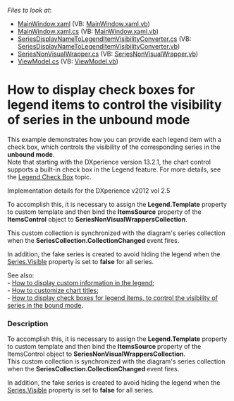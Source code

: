 <!-- default file list -->
*Files to look at*:

* [MainWindow.xaml](./CS/MainWindow.xaml) (VB: [MainWindow.xaml.vb](./VB/MainWindow.xaml.vb))
* [MainWindow.xaml.cs](./CS/MainWindow.xaml.cs) (VB: [MainWindow.xaml.vb](./VB/MainWindow.xaml.vb))
* [SeriesDisplayNameToLegendItemVisibilityConverter.cs](./CS/SeriesDisplayNameToLegendItemVisibilityConverter.cs) (VB: [SeriesDisplayNameToLegendItemVisibilityConverter.vb](./VB/SeriesDisplayNameToLegendItemVisibilityConverter.vb))
* [SeriesNonVisualWrapper.cs](./CS/SeriesNonVisualWrapper.cs) (VB: [SeriesNonVisualWrapper.vb](./VB/SeriesNonVisualWrapper.vb))
* [ViewModel.cs](./CS/ViewModel.cs) (VB: [ViewModel.vb](./VB/ViewModel.vb))
<!-- default file list end -->
# How to display check boxes for legend items to control the visibility of series in the unbound mode


<p>This example demonstrates how you can provide each legend item with a check box, which controls the visibility of the corresponding series in the <strong>unbound mode</strong>.<br />Note that starting with the DXperience version 13.2.1, the chart control supports a built-in check box in the Legend feature. For more details, see the <a href="https://documentation.devexpress.com/#WPF/CustomDocument16247">Legend Check Box</a> topic.  </p>
<p>Implementation details for the DXperience v2012 vol 2.5</p>
<p>To accomplish this, it is necessary to assign the<strong> Legend.Template</strong> property to custom template and then bind the <strong>ItemsSource</strong> property of the<strong> ItemsControl</strong> object to <strong>SeriesNonVisualWrappersCollection</strong>.</p>
<p>This custom collection is synchronized with the diagram's series collection when the <strong>SeriesCollection.CollectionChanged </strong>event fires.</p>
<p>In addition, the fake series is created to avoid hiding the legend when the <a href="http://help.devexpress.com/#WPF/DevExpressXpfChartsSeries_Visibletopic"><u>Series.Visible</u></a> property is set to <strong>false</strong> for all series.</p>
<p>See also:<br /> - <a href="https://www.devexpress.com/Support/Center/p/E2409">How to display custom information in the legend</a>;<br /> - <a href="https://www.devexpress.com/Support/Center/p/E1914">How to customize chart titles</a>;<br /> - <a href="http://www.devexpress.com/Support/Center/Example/Details/E4484"><u>How to display check boxes for legend items, to control the visibility of series in the bound mode</u></a>.</p>


<h3>Description</h3>

<p>To accomplish this, it is necessary to assign the <strong>Legend.Template</strong> property to custom template and then bind the <strong>ItemsSource </strong>property of the ItemsControl object to <strong>SeriesNonVisualWrappersCollection</strong>. <br> This custom collection is synchronized with the diagram's series collection when the <strong>SeriesCollection.CollectionChanged </strong>event fires.</p>
<p>In addition, the fake series is created to avoid hiding the legend when the <a href="http://documentation.devexpress.com/#WPF/DevExpressXpfChartsSeries_Visibletopic"><u>Series.Visible</u></a> property is set to <strong>false</strong> for all series.</p>

<br/>



